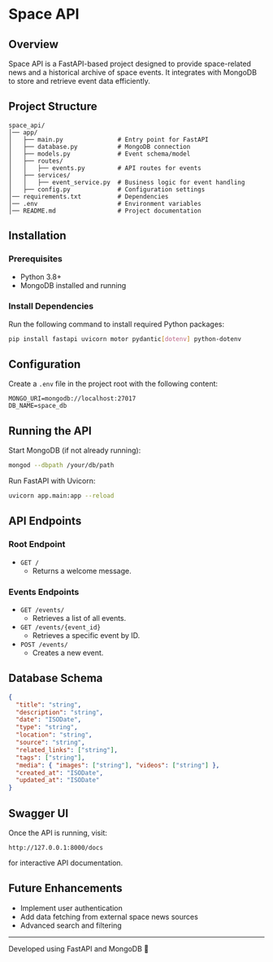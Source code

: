 # Space API

## Overview
Space API is a FastAPI-based project designed to provide space-related news and a historical archive of space events. It integrates with MongoDB to store and retrieve event data efficiently.

## Project Structure
```
space_api/
│── app/
│   ├── main.py               # Entry point for FastAPI
│   ├── database.py           # MongoDB connection
│   ├── models.py             # Event schema/model
│   ├── routes/
│   │   ├── events.py         # API routes for events
│   ├── services/
│   │   ├── event_service.py  # Business logic for event handling
│   ├── config.py             # Configuration settings
│── requirements.txt          # Dependencies
│── .env                      # Environment variables
│── README.md                 # Project documentation
```

## Installation
### Prerequisites
- Python 3.8+
- MongoDB installed and running

### Install Dependencies
Run the following command to install required Python packages:
```sh
pip install fastapi uvicorn motor pydantic[dotenv] python-dotenv
```

## Configuration
Create a `.env` file in the project root with the following content:
```
MONGO_URI=mongodb://localhost:27017
DB_NAME=space_db
```

## Running the API
Start MongoDB (if not already running):
```sh
mongod --dbpath /your/db/path
```

Run FastAPI with Uvicorn:
```sh
uvicorn app.main:app --reload
```

## API Endpoints

### Root Endpoint
- `GET /`
  - Returns a welcome message.

### Events Endpoints
- `GET /events/`
  - Retrieves a list of all events.
- `GET /events/{event_id}`
  - Retrieves a specific event by ID.
- `POST /events/`
  - Creates a new event.

## Database Schema
```json
{
  "title": "string",
  "description": "string",
  "date": "ISODate",
  "type": "string",
  "location": "string",
  "source": "string",
  "related_links": ["string"],
  "tags": ["string"],
  "media": { "images": ["string"], "videos": ["string"] },
  "created_at": "ISODate",
  "updated_at": "ISODate"
}
```

## Swagger UI
Once the API is running, visit:
```
http://127.0.0.1:8000/docs
```
for interactive API documentation.

## Future Enhancements
- Implement user authentication
- Add data fetching from external space news sources
- Advanced search and filtering

---
Developed using FastAPI and MongoDB 🚀

